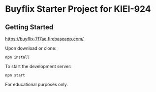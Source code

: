 # Buyflix Starter Project for KIEI-924

## Getting Started
https://buyflix-7f7ae.firebaseapp.com/

Upon download or clone:

```
npm install
```

To start the development server:

```
npm start
```

For educational purposes only.
